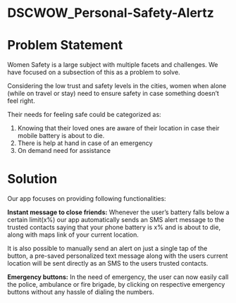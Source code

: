 # DSCWOW_Personal-Safety-Alertz

# Problem Statement
Women Safety is a large subject with multiple facets and challenges. We have focused on a subsection of this as a problem to solve.

Considering the low trust and safety levels in the cities, women when alone (while on travel or stay) need to ensure safety in case something doesn’t feel right.

Their needs for feeling safe could be categorized as:
1) Knowing that their loved ones are aware of their location in case their mobile battery is about to die.
2) There is help at hand in case of an emergency 
3) On demand need for assistance

# Solution

Our app focuses on providing following functionalities:

<b>Instant message to close friends:</b> Whenever the user’s battery falls below a certain limit(x%) our app automatically sends an SMS alert message to the trusted contacts saying that your phone battery is x% and is about to die, along with maps link of your current location. 

It is also possible to manually send an alert on just a single tap of the button, a pre-saved personalized text message along with the users current location will be sent directly as an SMS to the users trusted contacts.

<b>Emergency buttons:</b> In the need of emergency, the user can now easily call the police, ambulance or fire brigade, by clicking on respective emergency buttons without any hassle of dialing the numbers.
